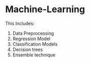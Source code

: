 # Machine-Learning
This Includes:
1) Data Preprocessing
2) Regression Model
3) Classification Models
4) Decision trees
5) Ensemble technique

